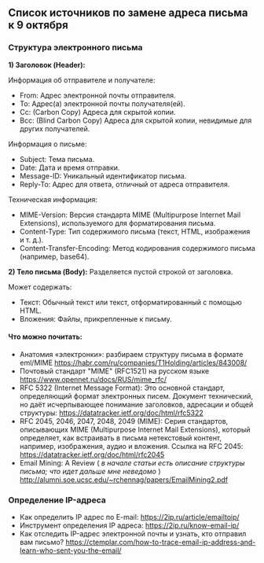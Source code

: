 ## Список источников по замене адреса письма к 9 октября

### Структура электронного письма

<b> 1) Заголовок (Header): </b> 

Информация об отправителе и получателе:

* From: Адрес электронной почты отправителя.
* To: Адрес(а) электронной почты получателя(ей).
* Cc: (Carbon Copy) Адреса для скрытой копии.
* Bcc: (Blind Carbon Copy) Адреса для скрытой копии, невидимые для других получателей.

Информация о письме:
* Subject: Тема письма.
* Date: Дата и время отправки.
* Message-ID: Уникальный идентификатор письма.
* Reply-To: Адрес для ответа, отличный от адреса отправителя.

Техническая информация:

* MIME-Version: Версия стандарта MIME (Multipurpose Internet Mail Extensions), используемого для форматирования письма.
* Content-Type: Тип содержимого письма (текст, HTML, изображения и т. д.).
* Content-Transfer-Encoding: Метод кодирования содержимого письма (например, base64).

<b> 2) Тело письма (Body):</b> Разделяется пустой строкой от заголовка.

Может содержать:
* Текст: Обычный текст или текст, отформатированный с помощью HTML.
* Вложения: Файлы, прикрепленные к письму.

#### Что можно почитать:
* Анатомия «электронки»: разбираем структуру письма в формате eml/MIME https://habr.com/ru/companies/T1Holding/articles/843008/
* Почтовый стандарт "MIME" (RFC1521) на русском языке https://www.opennet.ru/docs/RUS/mime_rfc/
* RFC 5322 (Internet Message Format): Это основной стандарт, определяющий формат электронных писем. Документ технический, но даёт исчерпывающее понимание заголовков, адресации и общей структуры: https://datatracker.ietf.org/doc/html/rfc5322
* RFC 2045, 2046, 2047, 2048, 2049 (MIME): Серия стандартов, описывающих MIME (Multipurpose Internet Mail Extensions), который определяет, как встраивать в письма нетекстовый контент, например, изображения, аудио и вложения. Ссылка на RFC 2045: https://datatracker.ietf.org/doc/html/rfc2045
* Email Mining: A Review (<i> в начале статьи есть описание структуры письма; что идет дальше мне неведомо </i>) http://alumni.soe.ucsc.edu/~rchennag/papers/EmailMining2.pdf

### Определение IP-адреса
* Как определить IP адрес по E-mail: https://2ip.ru/article/emailtoip/
* Инструмент определения IP адреса: https://2ip.ru/know-email-ip/
* Как отследить IP-адрес электронной почты и узнать, кто отправил вам письмо? https://ctemplar.com/how-to-trace-email-ip-address-and-learn-who-sent-you-the-email/
